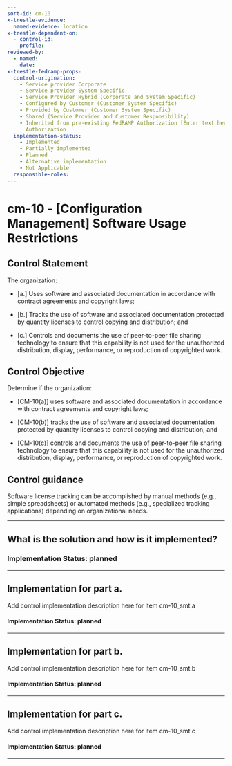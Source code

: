 ```yaml
---
sort-id: cm-10
x-trestle-evidence:
  named-evidence: location
x-trestle-dependent-on:
  - control-id:
    profile:
reviewed-by:
  - named:
    date:
x-trestle-fedramp-props:
  control-origination:
    - Service provider Corporate
    - Service provider System Specific
    - Service Provider Hybrid (Corporate and System Specific)
    - Configured by Customer (Customer System Specific)
    - Provided by Customer (Customer System Specific)
    - Shared (Service Provider and Customer Responsibility)
    - Inherited from pre-existing FedRAMP Authorization [Enter text here], Date of
      Authorization
  implementation-status:
    - Implemented
    - Partially implemented
    - Planned
    - Alternative implementation
    - Not Applicable
  responsible-roles:
---
```


# cm-10 - \[Configuration Management\] Software Usage Restrictions

## Control Statement

The organization:

- \[a.\] Uses software and associated documentation in accordance with contract agreements and copyright laws;

- \[b.\] Tracks the use of software and associated documentation protected by quantity licenses to control copying and distribution; and

- \[c.\] Controls and documents the use of peer-to-peer file sharing technology to ensure that this capability is not used for the unauthorized distribution, display, performance, or reproduction of copyrighted work.

## Control Objective

Determine if the organization:

- \[CM-10(a)\] uses software and associated documentation in accordance with contract agreements and copyright laws;

- \[CM-10(b)\] tracks the use of software and associated documentation protected by quantity licenses to control copying and distribution; and

- \[CM-10(c)\] controls and documents the use of peer-to-peer file sharing technology to ensure that this capability is not used for the unauthorized distribution, display, performance, or reproduction of copyrighted work.

## Control guidance

Software license tracking can be accomplished by manual methods (e.g., simple spreadsheets) or automated methods (e.g., specialized tracking applications) depending on organizational needs.

______________________________________________________________________

## What is the solution and how is it implemented?

### Implementation Status: planned

______________________________________________________________________

## Implementation for part a.

Add control implementation description here for item cm-10_smt.a

#### Implementation Status: planned

______________________________________________________________________

## Implementation for part b.

Add control implementation description here for item cm-10_smt.b

#### Implementation Status: planned

______________________________________________________________________

## Implementation for part c.

Add control implementation description here for item cm-10_smt.c

#### Implementation Status: planned

______________________________________________________________________
